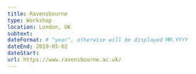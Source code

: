 ```yaml
---
title: Ravensbourne
type: Workshop
location: London, UK
subtext:
dateFormat: # "year", otherwise will be displayed MM.YYYY
dateEnd: 2019-05-02
dateStart:
url: https://www.ravensbourne.ac.uk/
---
```

